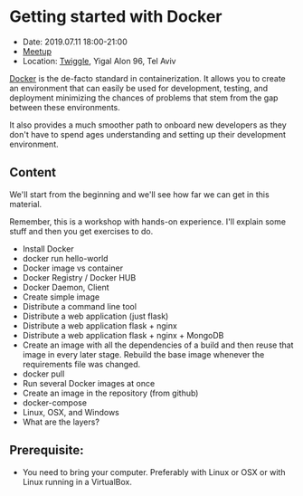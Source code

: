 # Getting started with Docker

* Date: 2019.07.11 18:00-21:00
* [Meetup](https://www.meetup.com/Code-Mavens/events/262648039)
* Location: [Twiggle](https://twiggle.com/), Yigal Alon 96, Tel Aviv


[Docker](https://www.docker.com/) is the de-facto standard in containerization.
It allows you to create an environment that can easily be used for development, testing, and deployment
minimizing the chances of problems that stem from the gap between these environments.

It also provides a much smoother path to onboard new developers as they don't have to spend ages understanding and
setting up their development environment.


## Content

We'll start from the beginning and we'll see how far we can get in this material.

Remember, this is a workshop with hands-on experience. I'll explain some stuff and then you get exercises to do.


* Install Docker
* docker run hello-world
* Docker image vs container
* Docker Registry / Docker HUB
* Docker Daemon, Client
* Create simple image
* Distribute a command line tool
* Distribute a web application (just flask)
* Distribute a web application flask + nginx
* Distribute a web application flask + nginx + MongoDB
* Create an image with all the dependencies of a build and then reuse that image in every later stage. Rebuild the base image whenever the requirements file was changed.
* docker pull
* Run several Docker images at once
* Create an image in the repository (from github)
* docker-compose
* Linux, OSX, and Windows
* What are the layers?

## Prerequisite:

* You need to bring your computer. Preferably with Linux or OSX or with Linux running in a VirtualBox.

